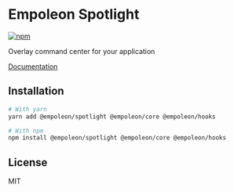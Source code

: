 # Empoleon Spotlight

[![npm](https://img.shields.io/npm/dm/@empoleon/spotlight)](https://www.npmjs.com/package/@empoleon/spotlight)

Overlay command center for your application

[Documentation](https://empoleon.dev/)

## Installation

```bash
# With yarn
yarn add @empoleon/spotlight @empoleon/core @empoleon/hooks

# With npm
npm install @empoleon/spotlight @empoleon/core @empoleon/hooks
```

## License

MIT
